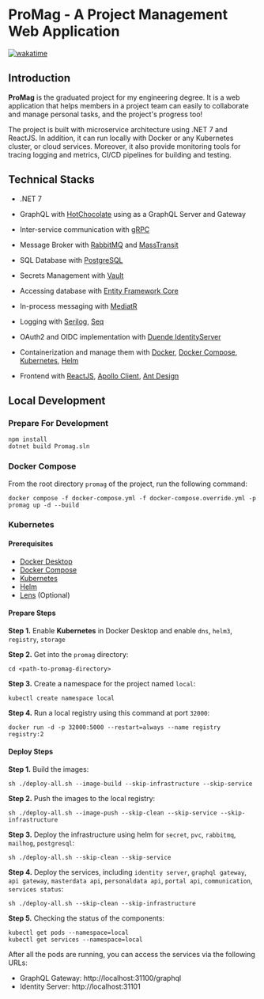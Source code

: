 # ProMag - A Project Management Web Application

[![wakatime](https://wakatime.com/badge/github/cowienduckie/promag.svg)](https://wakatime.com/badge/github/cowienduckie/promag)

## Introduction

**ProMag** is the graduated project for my engineering degree. It is a web application that helps members in a project team can easily to collaborate and manage personal tasks, and the project's progress too! 

The project is built with microservice architecture using .NET 7 and ReactJS. In addition, it can run locally with Docker or any Kubernetes cluster, or cloud services. Moreover, it also provide monitoring tools for tracing logging and metrics, CI/CD pipelines for building and testing.

## Technical Stacks

- .NET 7
- GraphQL with [HotChocolate](https://chillicream.com/products/hotchocolate) using as a GraphQL Server and Gateway
- Inter-service communication with [gRPC](https://grpc.io/)
- Message Broker with [RabbitMQ](https://www.rabbitmq.com/) and [MassTransit](https://masstransit.io/)
- SQL Database with [PostgreSQL](https://www.postgresql.org/)
- Secrets Management with [Vault](https://www.vaultproject.io/)
- Accessing database with [Entity Framework Core](https://docs.microsoft.com/en-us/ef/core/)
- In-process messaging with [MediatR](https://github.com/jbogard/MediatR)
- Logging with [Serilog](https://serilog.net/), [Seq](https://datalust.co/seq)
- OAuth2 and OIDC implementation with [Duende IdentityServer](https://duendesoftware.com/products/identityserver)
- Containerization and manage them with [Docker](https://www.docker.com/), [Docker Compose](https://docs.docker.com/compose/), [Kubernetes](https://kubernetes.io/), [Helm](https://helm.sh/)

- Frontend with [ReactJS](https://reactjs.org/), [Apollo Client](https://www.apollographql.com/docs/react/), [Ant Design](https://ant.design/)

## Local Development

### Prepare For Development

```SHELL
npm install
dotnet build Promag.sln
```

### Docker Compose

From the root directory `promag` of the project, run the following command:

```SHELL
docker compose -f docker-compose.yml -f docker-compose.override.yml -p promag up -d --build
```

### Kubernetes

#### Prerequisites

- [Docker Desktop](https://www.docker.com/products/docker-desktop)
- [Docker Compose](https://docs.docker.com/compose/)
- [Kubernetes](https://kubernetes.io/)
- [Helm](https://helm.sh/)
- [Lens](https://k8slens.dev/) (Optional)

#### Prepare Steps

**Step 1.** Enable **Kubernetes** in Docker Desktop and enable `dns`, `helm3`, `registry`, `storage`

**Step 2.** Get into the `promag` directory:

```SHELL
cd <path-to-promag-directory>
```

**Step 3.** Create a namespace for the project named `local`:

```SHELL
kubectl create namespace local
```

**Step 4.** Run a local registry using this command at port `32000`:

```SHELL
docker run -d -p 32000:5000 --restart=always --name registry registry:2
```

#### Deploy Steps

**Step 1.** Build the images:

```SHELL
sh ./deploy-all.sh --image-build --skip-infrastructure --skip-service
```

**Step 2.** Push the images to the local registry:

```SHELL
sh ./deploy-all.sh --image-push --skip-clean --skip-service --skip-infrastructure
```

**Step 3.** Deploy the infrastructure using helm for `secret`, `pvc`, `rabbitmq`, `mailhog`, `postgresql`:

```SHELL
sh ./deploy-all.sh --skip-clean --skip-service
```

**Step 4.** Deploy the services, including `identity server`, `graphql gateway`, `api gateway`, `masterdata api`, `personaldata api`, `portal api`, `communication`, `services status`:

```SHELL
sh ./deploy-all.sh --skip-clean --skip-infrastructure
```

**Step 5.** Checking the status of the components:

```SHELL
kubectl get pods --namespace=local
kubectl get services --namespace=local
```

After all the pods are running, you can access the services via the following URLs:

- GraphQL Gateway: http://localhost:31100/graphql
- Identity Server: http://localhost:31101